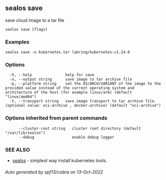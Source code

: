 ## sealos save

save cloud image to a tar file

```
sealos save [flags]
```

### Examples

```
sealos save -o kubernetes.tar labring/kubernetes:v1.24.0
```

### Options

```
  -h, --help               help for save
  -o, --output string      save image to tar archive file
  -p, --platform string    set the OS/ARCH/VARIANT of the image to the provided value instead of the current operating system and architecture of the host (for example linux/arm) (default "linux/amd64")
  -t, --transport string   save image transport to tar archive file.(optional value: oci-archive , docker-archive) (default "oci-archive")
```

### Options inherited from parent commands

```
      --cluster-root string   cluster root directory (default "/var/lib/sealos")
      --debug                 enable debug logger
```

### SEE ALSO

* [sealos](sealos.md)	 - simplest way install kubernetes tools.

###### Auto generated by spf13/cobra on 13-Oct-2022
